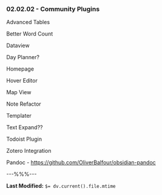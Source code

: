 ### 02.02.02 - Community Plugins

Advanced Tables

Better Word Count

Dataview

Day Planner?

Homepage

Hover Editor

Map View

Note Refactor

Templater

Text Expand??

Todoist Plugin

Zotero Integration

Pandoc - https://github.com/OliverBalfour/obsidian-pandoc


---%%%---

**Last Modified:** `$= dv.current().file.mtime`
